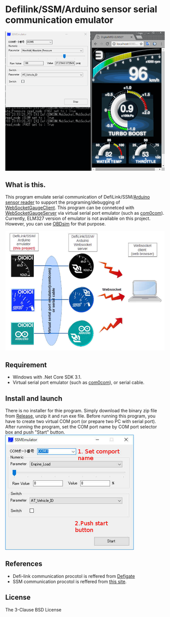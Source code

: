 # Defilink/SSM/Arduino sensor serial communication emulator

![main screen](Readme.img/Main.gif)

## What is this.
 This program emulate serial communication of DefiLink/SSM/[Arduino sensor reader](https://github.com/sugiuraii/ArduinoPulseSensorGeneratorReader) to support the programing/debugging of [WebSocketGaugeClient](https://github.com/sugiuraii/WebSocketGaugeClientNeo).
 This program can be connetced with [WebSocketGaugeServer](https://github.com/sugiuraii/WebSocketGaugeServer) via virtual serial port emulator (such as [com0com](http://com0com.sourceforge.net/)). Currently, ELM327 version of emulator is not available on this project. However, you can use [OBDsim](https://icculus.org/obdgpslogger/obdsim.html) for that purpose.

![Diagram](Readme.img/EmulatorDiagram.jpg)

## Requirement
* Windows with .Net Core SDK 3.1.
* Virtual serial port emulator (such as [com0com](http://com0com.sourceforge.net/)), or serial cable.

## Install and launch
 There is no installer for thie program. Simply download the binary zip file from [Release](https://github.com/sugiuraii/DefiCOM_SSMCOM_Emulator/releases), unzip it and run exe file.
 Before running this program, you have to create two virtual COM port (or prepare two PC with serial port).
 After running the program, set the COM port name by COM port selector box and push "Start" button.
![Window](Readme.img/Window.jpg)

## References
* Defi-link communication procotol is reffered from [Defigate](http://kaele.com/~kashima/car/defigate/)
* SSM communication procotol is reffered from [this site](http://www.romraider.com/RomRaider/SsmProtocol).

## License
The 3-Clause BSD License